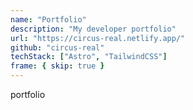 ```yaml
---
name: "Portfolio"
description: "My developer portfolio"
url: "https://circus-real.netlify.app/"
github: "circus-real"
techStack: ["Astro", "TailwindCSS"]
frame: { skip: true }
---
```


portfolio
